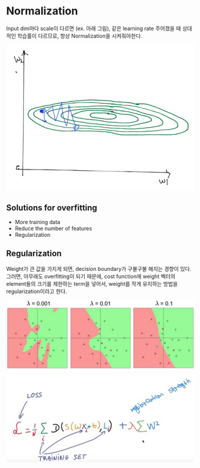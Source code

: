 # Normalization

Input dim마다 scale이 다르면 (ex. 아래 그림), 같은 learning rate 주어졌을 때 상대적인 학습률이 다르므로, 항상 Normalization을 시켜줘야한다.

![Normalization](../assets/05/before_normalization.jpg)

## Solutions for overfitting

- More training data
- Reduce the number of features
- Regularization

## Regularization

Weight가 큰 값을 가지게 되면, decision boundary가 구불구불 해지는 경향이 있다. 그러면, 아무래도 overfitting이 되기 때문에, cost function에 weight 벡터의 element들의 크기를 제한하는 term을 넣어서, weight를 작게 유지하는 방법을 regularization이라고 한다.

![Regularization1](../assets/05/reg_strengths.jpg)

![Regularization2](../assets/05/loss_with_regularization.jpg)